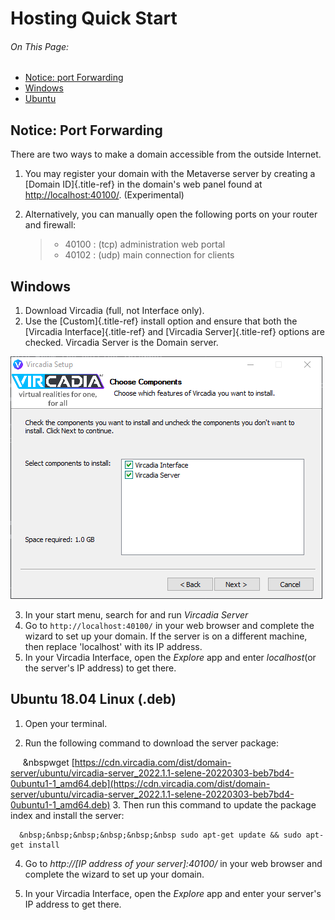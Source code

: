 
# Hosting Quick Start

###### On This Page: ######
- [Notice: port Forwarding](#notice-port-forwarding) 
- [Windows](#windows)
- [Ubuntu](#ubuntu-1804-linux-deb)

## Notice: Port Forwarding

There are two ways to make a domain accessible from the outside
Internet.

1.  You may register your domain with the Metaverse server by creating a
    [Domain ID]{.title-ref} in the domain\'s web panel found at
    <http://localhost:40100/>. (Experimental)

2.  Alternatively, you can manually open the following ports on your
    router and firewall:

    > -   40100 : (tcp) administration web portal
    > -   40102 : (udp) main connection for clients

## Windows


1.  Download Vircadia (full, not Interface only).
2.  Use the [Custom]{.title-ref} install option and ensure that both the
    [Vircadia Interface]{.title-ref} and [Vircadia Server]{.title-ref}
    options are checked. Vircadia Server is the Domain server.

![image](_images/full-install-components.png)

3.  In your start menu, search for and run *Vircadia
    Server*
4.  Go to `http://localhost:40100/` in your web browser and complete the
    wizard to set up your domain. If the server is on a different
    machine, then replace 'localhost' with its IP address.
5.  In your Vircadia Interface, open the *Explore* app and
    enter *localhost*(or the server's IP address) to get
    there.

## Ubuntu 18.04 Linux (.deb)


1.  Open your terminal.

2.  Run the following command to download the server package:

 &nbsp;&nbsp;&nbsp;&nbsp;&nbsp;&nbspwget [https://cdn.vircadia.com/dist/domain-server/ubuntu/vircadia-server_2022.1.1-selene-20220303-beb7bd4-0ubuntu1-1_amd64.deb](https://cdn.vircadia.com/dist/domain-server/ubuntu/vircadia-server_2022.1.1-selene-20220303-beb7bd4-0ubuntu1-1_amd64.deb)
3.  Then run this command to update the package index and install the
    server:

      &nbsp;&nbsp;&nbsp;&nbsp;&nbsp;&nbsp sudo apt-get update && sudo apt-get install 

4.  Go to *http://[IP address of your server]:40100/* in your web
    browser and complete the wizard to set up your domain.

5.  In your Vircadia Interface, open the *Explore* app and
    enter your server's IP address to get there.

